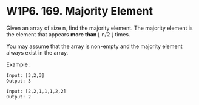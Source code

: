 # W1P6. 169. Majority Element

Given an array of size n, find the majority element. The majority element is the element that appears **more than** ⌊ n/2 ⌋ times.

You may assume that the array is non-empty and the majority element always exist in the array.

Example :
```
Input: [3,2,3]
Output: 3

Input: [2,2,1,1,1,2,2]
Output: 2
```

